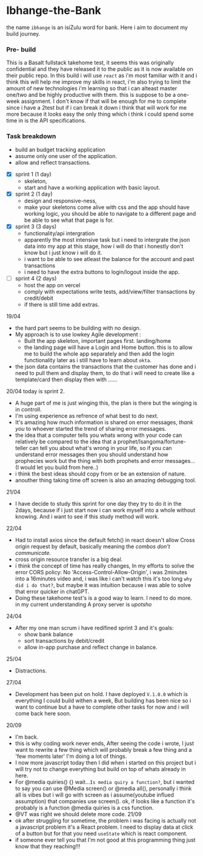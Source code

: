 # Ibhange-the-Bank

the name `ibhange` is an isiZulu word for bank.
Here i aim to document my build journey.

### Pre- build
This is a Basalt fullstack takehome test, it seems this was originally confidential and they have released it to the public as it is now available on their public repo. 
In this build i will use `react` as i'm most familiar with it and i think this will help me improve my skills in react, i'm also trying to limit the amount of new technologies i'm learning so that i can alteast master one/two and be highly productive with them.
this is suppose to be a one-week assignment. I don't know if that will be enough for me to complete since i have a 2test but if i can break it down i think that will work for me more because it looks easy the only thing which i think i could spend some time in is the API specifications. 


### Task breakdown
- build an budget tracking application 
- assume only one user of the application.
- allow and reflect transactions.

- [x] sprint 1 (1 day) 
    - skeleton, 
    - start and have a working application with basic layout.
- [x] sprint 2 (1 day) 
    - design and responsive-ness, 
    - make your skeletons come alive with css and the app should have working logic, you should be able to navigate to a different page and be able to see what that page is for.
- [x] sprint 3 (3 days) 
    - functionality/api intergration
    -  apparently the most intensive task but i need to intergrate the json data into my app at this stage, how i will do that i honestly don't know but i just know i will do it.
    - i want to be able to see atleast the balance for the account and past transactions
    - i need to have the extra buttons to login/logout inside the app.
- [ ] sprint 4 (2 days)
    - host the app on vercel
    - comply with expectations write tests, add/view/filter transactions by credit/debit
    - if there is still time add extras. 

19/04
- the hard part seems to be building with no design.
- My approach is to use lowkey Agile development :
    - Built the app skeleton, important pages first. landing/home
    - the landing page will have a Login and Home button. this is to allow me to build the whole app separately and then add the login functionality later as i still have to learn about `okta`.
- the json data contains the transactions that the customer has done and i need to pull them and display them, to do that i will need to create like a template/card then display then with ......

20/04
today is sprint 2.
- A huge part of me is just winging this, the plan is there but the winging is in controll.
- I'm using experience as refrence of what best to do next.
- It's amazing how much information is shared on error messages, *thank you* to whoever started the trend of sharing error messages.
- the idea that a computer tells you whats wrong with your code can relatively be compared to the idea that a prophet/Isangoma/fortune-teller can tell you about what's wrong in your life, so if you can understand error messages then you should understand how prophecies work but the thing with both prophets and error messages...(I would let you build from here..)
- i think the best ideas should copy from or be an extension of nature.
- anouther thing taking time off screen is also an amazing debugging tool.

21/04
- I have decide to study this sprint for one day they try to do it in the 2days, because if i just start now i can work myself into a whole without knowing. And i want to see if this study method will work. 

22/04
- Had to install axios since the default fetch() in react doesn't allow Cross origin request by default, basically meaning the *combos don't communicate.* 
- cross origin resource transfer is a big deal. 
- i think the concept of time has really changes, In my efforts to solve the error CORS policy: No 'Access-Control-Allow-Origin', i was 2minutes into a 16minutes video and, i was like i can't watch this it's too long `why did i do that?`, but maybe it was intuition because i was able to solve that error quicker in chatGPT.
- Doing these takehome test's is a good way to learn. I need to do more.
in my current understanding A proxy server is *upotsho*  

24/04
- After my one man scrum i have redifined sprint 3 and it's goals:
    - show bank balance 
    - sort transactions by debit/credit
    - allow in-app purchase and reflect change in balance.

25/04
- Distractions.

27/04
- Development has been put on hold. I have deployed `V.1.0.0` which is everything I could build withen a week, But building has been nice so i want to continue but a have to complete other tasks for now and i will come back here soon.


20/09
- I'm back.
- this is why coding work never ends, After seeing the code i wrote, I just want to rewrite a few thing which will probably break a few thing and a 'few moments later' I'm doing a lot of things.
- I now more javascript today then I did when i started on this project but i will try not to change everything but build on top of whats already in here.
- For @media quiries() {} wait...`Is media quiry a function?`, but i wanted to say you can use @Media screen() or @media all(), personally i think all is vibes but i will go with screen as i assume(youtube influed assumption) that companies use screen(). ok, if looks like a function it's probably is a function @media quiries is a css function.
- @VT was right we should delete more code. 
21/09
- ok after struggling for sometime, the problem i was facing is actually not a javascript problem it's a React problem. I need to display data at click of a button but for that you need `useState` which is react component.
- if someone ever tell you that I'm not good at this programming thing just know that they reaching!!!